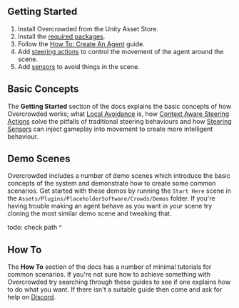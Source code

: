 ## Getting Started

1. Install Overcrowded from the Unity Asset Store.
2. Install the [required packages](../Requirements).
3. Follow the [How To: Create An Agent](../../HowTo/CreateAnAgent/) guide.
4. Add [steering actions](../SteeringActions) to control the movement of the agent around the scene.
5. Add [sensors](../SteeringSensors) to avoid things in the scene.

## Basic Concepts

The **Getting Started** section of the docs explains the basic concepts of how Overcrowded works; what [Local Avoidance](../LocalAvoidance) is, how [Context Aware Steering Actions](../SteeringActions) solve the pitfalls of traditional steering behaviours and how [Steering Sensors](../SteeringSensors) can inject gameplay into movement to create more intelligent behaviour.

## Demo Scenes

Overcrowded includes a number of demo scenes which introduce the basic concepts of the system and demonstrate how to create some common scenarios. Get started with these demos by running the `Start Here` scene in the `Assets/Plugins/PlaceholderSoftware/Crowds/Demos` folder. If you're having trouble making an agent behave as you want in your scene try cloning the most similar demo scene and tweaking that.

todo: check path ^

## How To

The **How To** section of the docs has a number of minimal tutorials for common scenarios. If you're not sure how to achieve something with Overcrowded try searching through these guides to see if one explains how to do what you want. If there isn't a suitable guide then come and ask for help on [Discord](https://placeholder.software/discord).